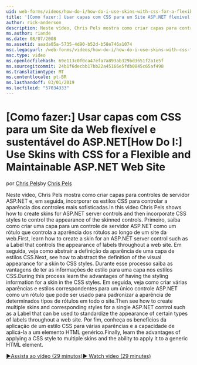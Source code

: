 ```yaml
---
uid: web-forms/videos/how-do-i/how-do-i-use-skins-with-css-for-a-flexible-and-maintainable-aspnet-web-site
title: '[Como fazer:] Usar capas com CSS para um Site ASP.NET flexível e passível de manutenção | Microsoft Docs'
author: rick-anderson
description: Neste vídeo, Chris Pels mostra como criar capas para controles de servidor ASP.NET e, em seguida, incorpore os estilos CSS para controlar a aparência de contr. o uso de capas...
ms.author: riande
ms.date: 08/07/2008
ms.assetid: aaada05a-5735-4d90-b52d-b58e746a1074
msc.legacyurl: /web-forms/videos/how-do-i/how-do-i-use-skins-with-css-for-a-flexible-and-maintainable-aspnet-web-site
msc.type: video
ms.openlocfilehash: 69e113c0f0ca47efa7a893ab329bd3651f2a1e5f
ms.sourcegitcommit: 24b1f6decbb17bb22a45166e5fdb0845c65af498
ms.translationtype: MT
ms.contentlocale: pt-BR
ms.lasthandoff: 03/01/2019
ms.locfileid: "57034333"
---
```

<a name="how-do-i-use-skins-with-css-for-a-flexible-and-maintainable-aspnet-web-site"></a><span data-ttu-id="bdf3f-103">[Como fazer:] Usar capas com CSS para um Site da Web flexível e sustentável do ASP.NET</span><span class="sxs-lookup"><span data-stu-id="bdf3f-103">[How Do I:] Use Skins with CSS for a Flexible and Maintainable ASP.NET Web Site</span></span>
====================
<span data-ttu-id="bdf3f-104">por [Chris Pels](https://twitter.com/chrispels)</span><span class="sxs-lookup"><span data-stu-id="bdf3f-104">by [Chris Pels](https://twitter.com/chrispels)</span></span>

<span data-ttu-id="bdf3f-105">Neste vídeo, Chris Pels mostra como criar capas para controles de servidor ASP.NET e, em seguida, incorporar os estilos CSS para controlar a aparência dos controles mais sofisticadas.</span><span class="sxs-lookup"><span data-stu-id="bdf3f-105">In this video Chris Pels shows how to create skins for ASP.NET server controls and then incorporate CSS styles to control the appearance of the skinned controls.</span></span> <span data-ttu-id="bdf3f-106">Primeiro, saiba como criar uma capa para um controle de servidor ASP.NET como um rótulo que controla a aparência dos rótulos ao longo de um site da web.</span><span class="sxs-lookup"><span data-stu-id="bdf3f-106">First, learn how to create a skin for an ASP.NET server control such as a Label that controls the appearance of labels throughout a web site.</span></span> <span data-ttu-id="bdf3f-107">Em seguida, veja como abstrair a definição da aparência de uma capa de estilos CSS.</span><span class="sxs-lookup"><span data-stu-id="bdf3f-107">Next, see how to abstract the definition of the visual appearance for a skin to CSS styles.</span></span> <span data-ttu-id="bdf3f-108">Durante esse processo saiba as vantagens de ter as informações de estilo para uma capa nos estilos CSS.</span><span class="sxs-lookup"><span data-stu-id="bdf3f-108">During this process learn the advantages of having the styling information for a skin in the CSS styles.</span></span> <span data-ttu-id="bdf3f-109">Em seguida, veja como criar várias aparências e estilos correspondentes para um único controle ASP.NET como um rótulo que pode ser usado para padronizar a aparência de determinados tipos de rótulos em todo o site.</span><span class="sxs-lookup"><span data-stu-id="bdf3f-109">Then see how to create multiple skins and corresponding styles for a single ASP.NET control such as a Label that can be used to standardize the appearance of certain types of labels throughout a web site.</span></span> <span data-ttu-id="bdf3f-110">Por fim, conheça os benefícios da aplicação de um estilo CSS para várias aparências e a capacidade de aplicá-la a um elemento HTML genérico.</span><span class="sxs-lookup"><span data-stu-id="bdf3f-110">Finally, learn the advantages of applying a CSS style to multiple skins and the ability to apply it to a generic HTML element.</span></span>

[<span data-ttu-id="bdf3f-111">&#9654;Assista ao vídeo (29 minutos)</span><span class="sxs-lookup"><span data-stu-id="bdf3f-111">&#9654; Watch video (29 minutes)</span></span>](https://channel9.msdn.com/Blogs/ASP-NET-Site-Videos/how-do-i-use-skins-with-css-for-a-flexible-and-maintainable-aspnet-web-site)
